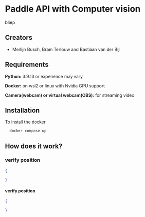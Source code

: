 
# Paddle API with Computer vision

bliep


## Creators

- Merlijn Busch, Bram Terlouw and Bastiaan van der Bijl


## Requirements

**Python:** 3.9.13 or experience may vary

**Docker:** on wsl2 or linux with Nvidia GPU support

**Camera(webcam) or virtual webcam(OBS):** for streaming video 

## Installation

To install the docker

```bash
  docker compose up
```
## How does it work?



### verify position


####
```json
{
    
}
```
#### verify position
```json
{
    
}
```
